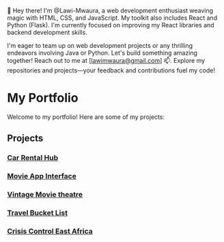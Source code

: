 👋 Hey there! I'm @Lawi-Mwaura, a web development enthusiast weaving magic with HTML, CSS, and JavaScript. My toolkit also includes React and Python (Flask). I'm currently focused on improving my React libraries and backend development skills.

I'm eager to team up on web development projects or any thrilling endeavors involving Java or Python. Let's build something amazing together! Reach out to me at [lawimwaura@gmail.com] 📫. Explore my repositories and projects—your feedback and contributions fuel my code!

# My Portfolio

Welcome to my portfolio! Here are some of my projects:

## Projects

### [Car Rental Hub](https://modern-carshowcase.vercel.app/)

### [Movie App Interface](https://movie-app-interface-phi.vercel.app/)

### [Vintage Movie theatre](https://flat-dango-pi.vercel.app/)

### [Travel Bucket List](https://travel-bucket-list-bice.vercel.app/)

### [Crisis Control East Africa](https://www.crisiscontroleastafrica.co.ke/) 






